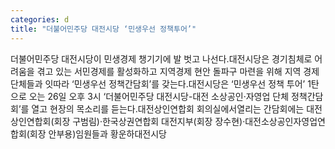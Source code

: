 ```yaml
---
categories: d
title: "더불어민주당 대전시당 ‘민생우선 정책투어’"
---
```

더불어민주당 대전시당이 민생경제 챙기기에 발 벗고 나선다.대전시당은 경기침체로 어려움을 겪고 있는 서민경제를 활성화하고 지역경제 현안 돌파구 마련을 위해 지역 경제 단체들과 잇따라 ‘민생우선 정책간담회’를 갖는다.대전시당은 ‘민생우선 정책 투어’ 1탄으로 오는 26일 오후 3시 ‘더불어민주당 대전시당-대전 소상공인·자영업 단체 정책간담회’를 열고 현장의 목소리를 듣는다.대전상인연합회 회의실에서열리는 간담회에는 대전상인연합회(회장 구범림)·한국상권연합회 대전지부(회장 장수현)·대전소상공인자영업연합회(회장 안부용)임원들과 황운하대전시당